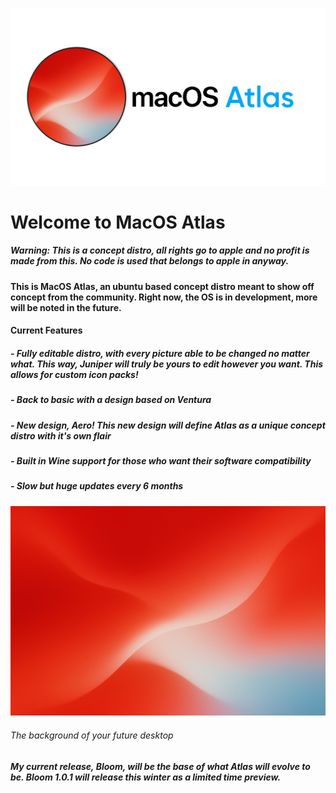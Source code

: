 ![Logo](Untitled-Project2.jpg)




# Welcome to MacOS Atlas




##### Warning: This is a concept distro, all rights go to apple and no profit is made from this. No code is used that belongs to apple in anyway.


#### This is MacOS Atlas, an ubuntu based concept distro meant to show off concept from the community. Right now, the OS is in development, more will be noted in the future.

#### Current Features
##### - Fully editable distro, with every picture able to be changed no matter what. This way, Juniper will truly be yours to edit however you want. This allows for custom icon packs!
##### - Back to basic with a design based on Ventura
##### - New design, Aero! This new design will define Atlas as a unique concept distro with it's own flair
##### - Built in Wine support for those who want their software compatibility
##### - Slow but huge updates every 6 months

![Logo](Backgroundd.png)
###### The background of your future desktop

##### My current release, Bloom, will be the base of what Atlas will evolve to be. Bloom 1.0.1 will release this winter as a limited time preview.

